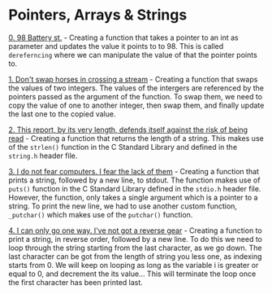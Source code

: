 # Pointers, Arrays & Strings

[0. 98 Battery st.](./0-reset_to_98.c) - Creating a function that takes a pointer to an int as parameter and updates the value it points to to 98. This is called `dereferncing` where we can manipulate the value of that the pointer points to.

[1. Don't swap horses in crossing a stream](./1-swap.c) - Creating a function that swaps the values of two integers. The values of the intergers are referenced by the pointers passed as the argument of the function. To swap them, we need to copy the value of one to another integer, then swap them, and finally update the last one to the copied value.

[2. This report, by its very length, defends itself against the risk of being read](./2-strlen.c) - Creating a function that returns the length of a string. This makes use of the `strlen()` function in the C Standard Library and defined in the `string.h` header file.

[3. I do not fear computers. I fear the lack of them](./3-puts.c) - Creating a function that prints a string, followed by a new line, to stdout. The function makes use of `puts()` function in the C Standard Library defined in the `stdio.h` header file. However, the function, only takes a single argument which is a pointer to a string. To print the new line, we had to use another custom function, `_putchar()` which makes use of the `putchar()` function.

[4. I can only go one way. I've not got a reverse gear](./4-print_rev.c) - Creating a function to print a string, in reverse order, followed by a new line. To do this we need to loop through the string starting from the last character, as we go down. The last character can be got from the length of string you less one, as indexing starts from 0. We will keep on looping as long as the variable i is greater or equal to 0, and decrement the its value... This will terminate the loop once the first character has been printed last. 


